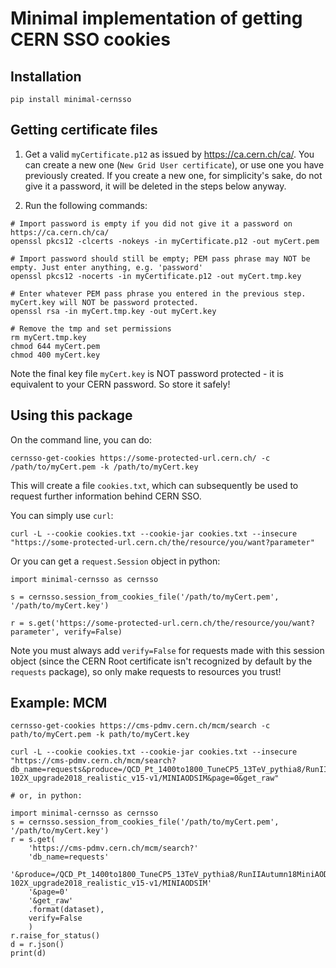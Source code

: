 # Minimal implementation of getting CERN SSO cookies

## Installation

```
pip install minimal-cernsso
```

## Getting certificate files

1. Get a valid `myCertificate.p12` as issued by https://ca.cern.ch/ca/. You can create a new one (`New Grid User certificate`), or use one you have previously created. If you create a new one, for simplicity's sake, do not give it a password, it will be deleted in the steps below anyway.

2. Run the following commands:

```
# Import password is empty if you did not give it a password on https://ca.cern.ch/ca/
openssl pkcs12 -clcerts -nokeys -in myCertificate.p12 -out myCert.pem

# Import password should still be empty; PEM pass phrase may NOT be empty. Just enter anything, e.g. 'password'
openssl pkcs12 -nocerts -in myCertificate.p12 -out myCert.tmp.key

# Enter whatever PEM pass phrase you entered in the previous step. myCert.key will NOT be password protected.
openssl rsa -in myCert.tmp.key -out myCert.key

# Remove the tmp and set permissions
rm myCert.tmp.key
chmod 644 myCert.pem
chmod 400 myCert.key
```

Note the final key file `myCert.key` is NOT password protected - it is equivalent to your CERN password. So store it safely!


## Using this package

On the command line, you can do:

```
cernsso-get-cookies https://some-protected-url.cern.ch/ -c /path/to/myCert.pem -k /path/to/myCert.key
```

This will create a file `cookies.txt`, which can subsequently be used to request further information behind CERN SSO.

You can simply use `curl`:

```
curl -L --cookie cookies.txt --cookie-jar cookies.txt --insecure "https://some-protected-url.cern.ch/the/resource/you/want?parameter"
```

Or you can get a `request.Session` object in python:

```
import minimal-cernsso as cernsso

s = cernsso.session_from_cookies_file('/path/to/myCert.pem', '/path/to/myCert.key')

r = s.get('https://some-protected-url.cern.ch/the/resource/you/want?parameter', verify=False)
```

Note you must always add `verify=False` for requests made with this session object (since the CERN Root certificate isn't recognized by default by the `requests` package), so only make requests to resources you trust!


## Example: MCM

```
cernsso-get-cookies https://cms-pdmv.cern.ch/mcm/search -c path/to/myCert.pem -k path/to/myCert.key

curl -L --cookie cookies.txt --cookie-jar cookies.txt --insecure "https://cms-pdmv.cern.ch/mcm/search?db_name=requests&produce=/QCD_Pt_1400to1800_TuneCP5_13TeV_pythia8/RunIIAutumn18MiniAOD-102X_upgrade2018_realistic_v15-v1/MINIAODSIM&page=0&get_raw"

# or, in python:

import minimal-cernsso as cernsso
s = cernsso.session_from_cookies_file('/path/to/myCert.pem', '/path/to/myCert.key')
r = s.get(
    'https://cms-pdmv.cern.ch/mcm/search?'
    'db_name=requests'
    '&produce=/QCD_Pt_1400to1800_TuneCP5_13TeV_pythia8/RunIIAutumn18MiniAOD-102X_upgrade2018_realistic_v15-v1/MINIAODSIM'
    '&page=0'
    '&get_raw'
    .format(dataset),
    verify=False
    )
r.raise_for_status()
d = r.json()
print(d)
```
